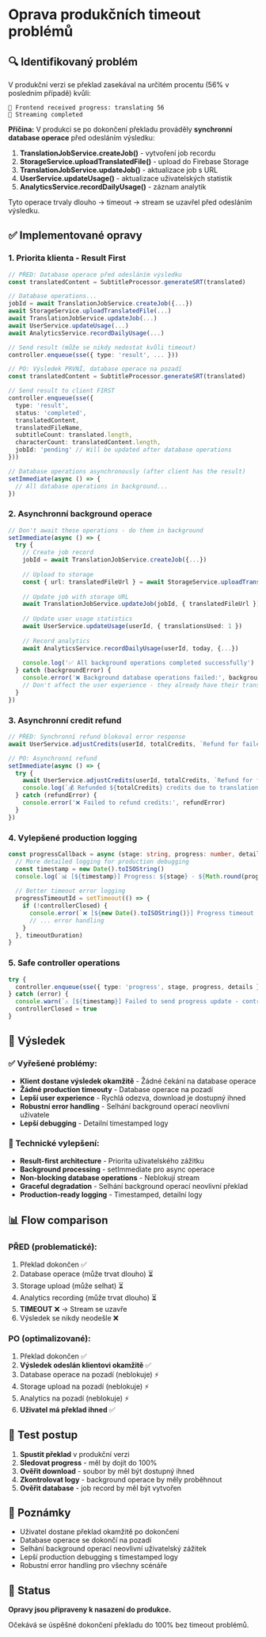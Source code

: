 # Oprava produkčních timeout problémů

## 🔍 Identifikovaný problém
V produkční verzi se překlad zasekával na určitém procentu (56% v posledním případě) kvůli:

```
🔄 Frontend received progress: translating 56
🏁 Streaming completed
```

**Příčina:** V produkci se po dokončení překladu prováděly **synchronní database operace** před odesláním výsledku:
1. **TranslationJobService.createJob()** - vytvoření job recordu
2. **StorageService.uploadTranslatedFile()** - upload do Firebase Storage
3. **TranslationJobService.updateJob()** - aktualizace job s URL
4. **UserService.updateUsage()** - aktualizace uživatelských statistik
5. **AnalyticsService.recordDailyUsage()** - záznam analytik

Tyto operace trvaly dlouho → timeout → stream se uzavřel před odesláním výsledku.

## ✅ Implementované opravy

### 1. Priorita klienta - Result First
```typescript
// PŘED: Database operace před odesláním výsledku
const translatedContent = SubtitleProcessor.generateSRT(translated)

// Database operations...
jobId = await TranslationJobService.createJob({...})
await StorageService.uploadTranslatedFile(...)
await TranslationJobService.updateJob(...)
await UserService.updateUsage(...)
await AnalyticsService.recordDailyUsage(...)

// Send result (může se nikdy nedostat kvůli timeout)
controller.enqueue(sse({ type: 'result', ... }))

// PO: Výsledek PRVNÍ, database operace na pozadí
const translatedContent = SubtitleProcessor.generateSRT(translated)

// Send result to client FIRST
controller.enqueue(sse({
  type: 'result',
  status: 'completed',
  translatedContent,
  translatedFileName,
  subtitleCount: translated.length,
  characterCount: translatedContent.length,
  jobId: 'pending' // Will be updated after database operations
}))

// Database operations asynchronously (after client has the result)
setImmediate(async () => {
  // All database operations in background...
})
```

### 2. Asynchronní background operace
```typescript
// Don't await these operations - do them in background
setImmediate(async () => {
  try {
    // Create job record
    jobId = await TranslationJobService.createJob({...})
    
    // Upload to storage
    const { url: translatedFileUrl } = await StorageService.uploadTranslatedFile(...)
    
    // Update job with storage URL
    await TranslationJobService.updateJob(jobId, { translatedFileUrl })
    
    // Update user usage statistics
    await UserService.updateUsage(userId, { translationsUsed: 1 })
    
    // Record analytics
    await AnalyticsService.recordDailyUsage(userId, today, {...})
    
    console.log('✅ All background operations completed successfully')
  } catch (backgroundError) {
    console.error('❌ Background database operations failed:', backgroundError)
    // Don't affect the user experience - they already have their translation
  }
})
```

### 3. Asynchronní credit refund
```typescript
// PŘED: Synchronní refund blokoval error response
await UserService.adjustCredits(userId, totalCredits, `Refund for failed translation`)

// PO: Asynchronní refund
setImmediate(async () => {
  try {
    await UserService.adjustCredits(userId, totalCredits, `Refund for failed translation`)
    console.log(`💰 Refunded ${totalCredits} credits due to translation failure`)
  } catch (refundError) {
    console.error('❌ Failed to refund credits:', refundError)
  }
})
```

### 4. Vylepšené production logging
```typescript
const progressCallback = async (stage: string, progress: number, details?: string) => {
  // More detailed logging for production debugging
  const timestamp = new Date().toISOString()
  console.log(`📊 [${timestamp}] Progress: ${stage} - ${Math.round(progress)}% - ${details || 'No details'}`)
  
  // Better timeout error logging
  progressTimeoutId = setTimeout(() => {
    if (!controllerClosed) {
      console.error(`❌ [${new Date().toISOString()}] Progress timeout - translation appears stuck at ${stage} ${Math.round(progress)}%`)
      // ... error handling
    }
  }, timeoutDuration)
}
```

### 5. Safe controller operations
```typescript
try {
  controller.enqueue(sse({ type: 'progress', stage, progress, details }))
} catch (error) {
  console.warn(`⚠️ [${timestamp}] Failed to send progress update - controller may be closed:`, error.message)
  controllerClosed = true
}
```

## 🎯 Výsledek

### ✅ Vyřešené problémy:
- **Klient dostane výsledek okamžitě** - Žádné čekání na database operace
- **Žádné production timeouty** - Database operace na pozadí
- **Lepší user experience** - Rychlá odezva, download je dostupný ihned
- **Robustní error handling** - Selhání background operací neovlivní uživatele
- **Lepší debugging** - Detailní timestamped logy

### 🔧 Technické vylepšení:
- **Result-first architecture** - Priorita uživatelského zážitku
- **Background processing** - setImmediate pro async operace
- **Non-blocking database operations** - Neblokují stream
- **Graceful degradation** - Selhání background operací neovlivní překlad
- **Production-ready logging** - Timestamped, detailní logy

## 📊 Flow comparison

### PŘED (problematické):
1. Překlad dokončen ✅
2. Database operace (může trvat dlouho) ⏳
3. Storage upload (může selhat) ⏳
4. Analytics recording (může trvat dlouho) ⏳
5. **TIMEOUT** ❌ → Stream se uzavře
6. Výsledek se nikdy neodešle ❌

### PO (optimalizované):
1. Překlad dokončen ✅
2. **Výsledek odeslán klientovi okamžitě** ✅
3. Database operace na pozadí (neblokuje) ⚡
4. Storage upload na pozadí (neblokuje) ⚡
5. Analytics na pozadí (neblokuje) ⚡
6. **Uživatel má překlad ihned** ✅

## 🧪 Test postup

1. **Spustit překlad** v produkční verzi
2. **Sledovat progress** - měl by dojít do 100%
3. **Ověřit download** - soubor by měl být dostupný ihned
4. **Zkontrolovat logy** - background operace by měly proběhnout
5. **Ověřit database** - job record by měl být vytvořen

## 📝 Poznámky

- Uživatel dostane překlad okamžitě po dokončení
- Database operace se dokončí na pozadí
- Selhání background operací neovlivní uživatelský zážitek
- Lepší production debugging s timestamped logy
- Robustní error handling pro všechny scénáře

## 🚀 Status

**Opravy jsou připraveny k nasazení do produkce.**

Očekává se úspěšné dokončení překladu do 100% bez timeout problémů.
